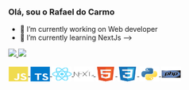 ### Olá, sou o Rafael do Carmo

- 🔭 I’m currently working on Web developer
- 🌱 I’m currently learning NextJs
-->

 <div>
  <a href="https://github.com/rafa-carmo">
  <img height="180em" src="https://github-readme-stats.vercel.app/api?username=rafa-carmo&show_icons=true&theme=dark&include_all_commits=true&count_private=true"/>
  <img height="180em" src="https://github-readme-stats.vercel.app/api/top-langs/?username=rafa-carmo&layout=compact&langs_count=7&theme=dark"/>
</div>
  
  <div style="display: inline_block"><br>
  <img align="center" alt="Rafael-Js" height="30" width="40" src="https://raw.githubusercontent.com/devicons/devicon/master/icons/javascript/javascript-plain.svg">
  <img align="center" alt="Rafael-Ts" height="30" width="40" src="https://raw.githubusercontent.com/devicons/devicon/master/icons/typescript/typescript-plain.svg">
  <img align="center" alt="Rafael-React" height="30" width="40" src="https://raw.githubusercontent.com/devicons/devicon/master/icons/react/react-original.svg">
  <img align="center" alt="Rafael-nextjs" height="30" width="40" src="https://raw.githubusercontent.com/devicons/devicon/master/icons/nextjs/nextjs-original-wordmark.svg">
  <img align="center" alt="Rafael-HTML" height="30" width="40" src="https://raw.githubusercontent.com/devicons/devicon/master/icons/html5/html5-original.svg">
  <img align="center" alt="Rafael-CSS" height="30" width="40" src="https://raw.githubusercontent.com/devicons/devicon/master/icons/css3/css3-original.svg">
  <img align="center" alt="Rafael-Python" height="30" width="40" src="https://raw.githubusercontent.com/devicons/devicon/master/icons/python/python-original.svg">
     <img align="center" alt="Rafael-PHP" height="30" width="40" src="https://raw.githubusercontent.com/devicons/devicon/master/icons/php/php-original.svg">
</div>
 </a>
